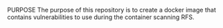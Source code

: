 PURPOSE
The purpose of this repository is to create a docker image that contains vulnerabilities to use during the container scanning RFS.
